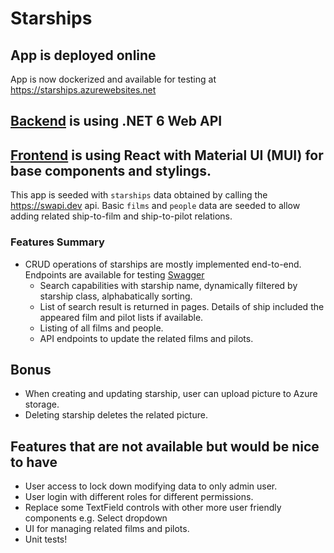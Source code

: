 # Starships
## App is deployed online
App is now dockerized and available for testing at https://starships.azurewebsites.net

## [Backend](API) is using .NET 6 Web API 
## [Frontend](client) is using React with Material UI (MUI) for base components and stylings.

This app is seeded with `starships` data obtained by calling the https://swapi.dev api. Basic `films` and `people` data are seeded to allow adding related ship-to-film and ship-to-pilot relations.

### Features Summary
* CRUD operations of starships are mostly implemented end-to-end. Endpoints are available for testing [Swagger](http://localhost:5293/swagger/index.html)
  * Search capabilities with starship name, dynamically filtered by starship class, alphabatically sorting.
  * List of search result is returned in pages. Details of ship included the appeared film and pilot lists if available.
  * Listing of all films and people.
  * API endpoints to update the related films and pilots.

## Bonus
* When creating and updating starship, user can upload picture to Azure storage.
* Deleting starship deletes the related picture.

## Features that are not available but would be nice to have
* User access to lock down modifying data to only admin user.
* User login with different roles for different permissions.
* Replace some TextField controls with other more user friendly components e.g. Select dropdown
* UI for managing related films and pilots.
* Unit tests!
